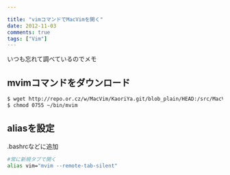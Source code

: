 ```yaml
---

title: "vimコマンドでMacVimを開く"
date: 2012-11-03
comments: true
tags: ["Vim"]
---
```

いつも忘れて調べているのでメモ

<!--more-->

## mvimコマンドをダウンロード
```bash
$ wget http://repo.or.cz/w/MacVim/KaoriYa.git/blob_plain/HEAD:/src/MacVim/mvim ~/bin/mvim
$ chmod 0755 ~/bin/mvim
```

## aliasを設定
.bashrcなどに追加

```bash
#常に新規タブで開く
alias vim="mvim --remote-tab-silent"
```
